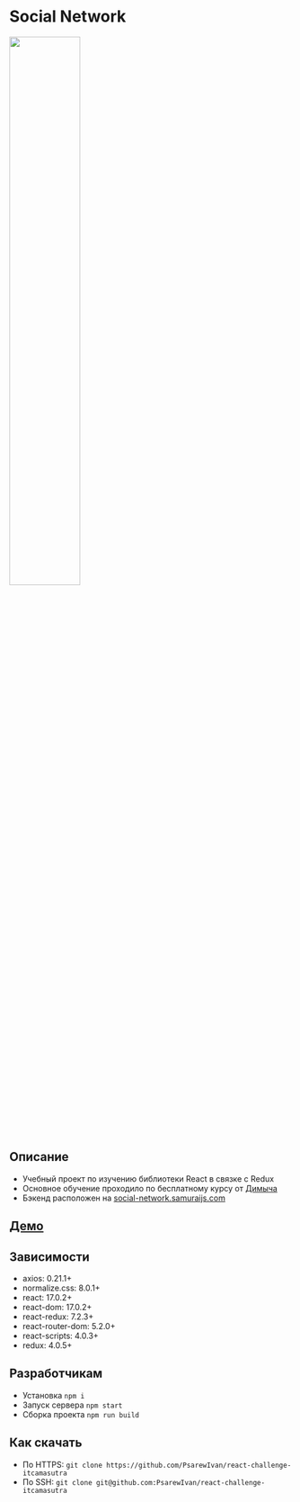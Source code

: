 # Social Network

<img src="slider.png" width="50%">

## Описание

- Учебный проект по изучению библиотеки React в связке с Redux
- Основное обучение проходило по бесплатному курсу от [Димыча](https://www.youtube.com/playlist?list=PLcvhF2Wqh7DNVy1OCUpG3i5lyxyBWhGZ8)
- Бэкенд расположен на [social-network.samuraijs.com](https://social-network.samuraijs.com/)

## [Демо](https://psarewivan.github.io/react-challenge-itcamasutra/)

## Зависимости

- axios: 0.21.1+
- normalize.css: 8.0.1+
- react: 17.0.2+
- react-dom: 17.0.2+
- react-redux: 7.2.3+
- react-router-dom: 5.2.0+
- react-scripts: 4.0.3+
- redux: 4.0.5+

## Разработчикам

- Установка `npm i`
- Запуск сервера `npm start`
- Сборка проекта `npm run build`

## Как скачать

- По HTTPS: `git clone https://github.com/PsarewIvan/react-challenge-itcamasutra`
- По SSH: `git clone git@github.com:PsarewIvan/react-challenge-itcamasutra`
